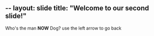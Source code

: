 --
layout: slide
title: "Welcome to our second slide!"
--
Who's the man **NOW** Dog?
use the left arrow to go back
